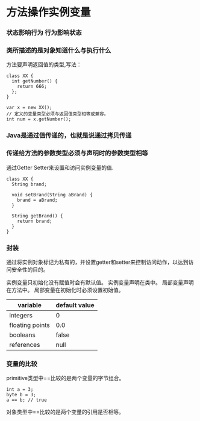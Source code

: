 # 方法操作实例变量 

### 状态影响行为 行为影响状态

### 类所描述的是对象知道什么与执行什么

方法要声明返回值的类型,写法：
```
class XX {
  int getNumber() {
    return 666;
  };
}

var x = new XX();
// 定义的变量类型必须与返回值类型相等或兼容。
int num = x.getNumber();
```

### Java是通过值传递的，也就是说通过拷贝传递

### 传递给方法的参数类型必须与声明时的参数类型相等

通过Getter Setter来设置和访问实例变量的值.

```
class XX {
  String brand;

  void setBrand(String aBrand) {
    brand = aBrand;
  }

  String getBrand() {
    return brand;
  }
}
```

### 封装
通过将实例对象标记为私有的，并设置getter和setter来控制访问动作，以达到访问安全性的目的。

实例变量只初始化没有赋值时会有默认值。
实例变量声明在类中。
局部变量声明在方法中。
局部变量在初始化时必须设置初始值。

|variable|default value|
|-|-|
| integers| 0|
|floating points|0.0|
|booleans|false|
|references|null|

### 变量的比较
primitive类型中==比较的是两个变量的字节组合。
```
int a = 3;
byte b = 3;
a == b; // true
```
对象类型中==比较的是两个变量的引用是否相等。


